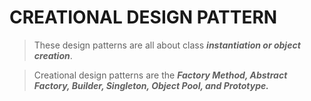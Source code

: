 # CREATIONAL DESIGN PATTERN 

> These design patterns are all about class _**instantiation or object creation**_. 


> Creational design patterns are the _**Factory Method, Abstract Factory, Builder, Singleton, Object Pool, and Prototype.**_
> 

<!--stackedit_data:
eyJoaXN0b3J5IjpbMTYyOTI5NzM5MF19
-->